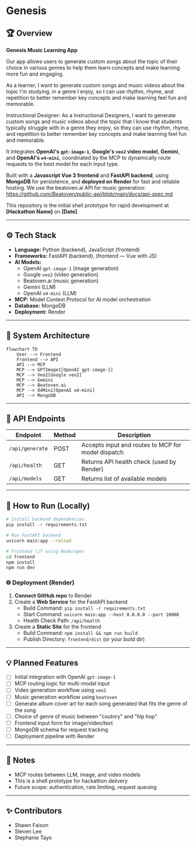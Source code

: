 # Genesis

## 🏆 Overview

**Genesis Music Learning App** 

 Our app allows users to generate custom songs about the topic of their choice in various genres to help them learn concepts and make learning more fun and engaging.
 
As a learner, I want to generate custom songs and music videos about the topic I'm studying, in a genre I enjoy, so I can use rhythm, rhyme, and repetition to better remember key concepts and make learning feel fun and memorable.

Instructional Designer: As a Instructional Designers, I want to generate custom songs and music videos about the topic that I know that students typically struggle with in a genre they enjoy, so they can use rhythm, rhyme, and repetition to better remember key concepts and make learning feel fun and memorable.

It integrates **OpenAI's `gpt-image-1`**, **Google's `veo2` video model**, **Gemini**, and **OpenAI's `o4-mini`**, coordinated by the MCP to dynamically route requests to the best model for each input type.

Built with a **Javascript Vue 3 frontend** and **FastAPI backend**, using **MongoDB** for persistence, and **deployed on Render** for fast and reliable hosting. We use the beatoven.ai API for music generation: https://github.com/Beatoven/public-api/blob/main/docs/api-spec.md

This repository is the initial shell prototype for rapid development at **[Hackathon Name]** on **[Date]**.

---

## ⚙️ Tech Stack

- **Language:** Python (backend), JavaScript (frontend)
- **Frameworks:** FastAPI (backend), (frontend — Vue with JS)
- **AI Models:**
  - OpenAI `gpt-image-1` (image generation)
  - Google `veo2` (video generation)
  - Beatoven.ai (music generation)
  - Gemini (LLM)
  - OpenAI `o4-mini` (LLM)
- **MCP:** Model Context Protocol for AI model orchestration
- **Database:** MongoDB
- **Deployment:** Render

---

## 📐 System Architecture

```mermaid
flowchart TD
    User --> Frontend
    Frontend --> API
    API --> MCP
    MCP --> GPTImage1[OpenAI gpt-image-1]
    MCP --> Veo2[Google veo2]
    MCP --> Gemini
    MCP --> Beatoven.ai
    MCP --> O4Mini[OpenAI o4-mini]
    API --> MongoDB
```

---

## 🧪 API Endpoints

| Endpoint         | Method | Description                                        |
|-----------------|--------|----------------------------------------------------|
| `/api/generate`   | POST   | Accepts input and routes to MCP for model dispatch |
| `/api/health`     | GET    | Returns API health check (used by Render)          |
| `/api/models`     | GET    | Returns list of available models                   |

---

## 🚀 How to Run (Locally)

```bash
# Install backend dependencies
pip install -r requirements.txt

# Run FastAPI backend
uvicorn main:app --reload

# Frontend (if using Node/npm)
cd frontend
npm install
npm run dev
```

### 🌐 Deployment (Render)

1. **Connect GitHub repo** to Render
2. Create a **Web Service** for the FastAPI backend
   - Build Command: `pip install -r requirements.txt`
   - Start Command: `uvicorn main:app --host 0.0.0.0 --port 10000`
   - Health Check Path: `/api/health`
3. Create a **Static Site** for the frontend
   - Build Command: `npm install && npm run build`
   - Publish Directory: `frontend/dist` (or your build dir)

---

## 💡 Planned Features

- [ ] Initial integration with OpenAI `gpt-image-1`
- [ ] MCP routing logic for multi-modal input
- [ ] Video generation workflow using `veo2`
- [ ] Music generation workflow using `beatoven`
- [ ] Generate album cover art for each song generated that fits the genre of the song
- [ ] Choice of genre of music between "coutnry" and "hip hop"
- [ ] Frontend input form for image/video/text
- [ ] MongoDB schema for request tracking
- [ ] Deployment pipeline with Render

---

## 📝 Notes

- MCP routes between LLM, image, and video models
- This is a shell prototype for hackathon delivery
- Future scope: authentication, rate limiting, request queuing

---

## ✨ Contributors

- Shawn Faison
- Steven Lee
- Stephanie Tayo